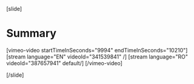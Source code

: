 [slide]
# Summary

[vimeo-video startTimeInSeconds="9994" endTimeInSeconds="10210"]
[stream language="EN" videoId="341539841"  /]
[stream language="RO" videoId="387657941"  default/]
[/vimeo-video]

[/slide]